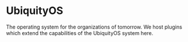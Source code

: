 # UbiquityOS

The operating system for the organizations of tomorrow. We host plugins which extend the capabilities of the UbiquityOS system here.
